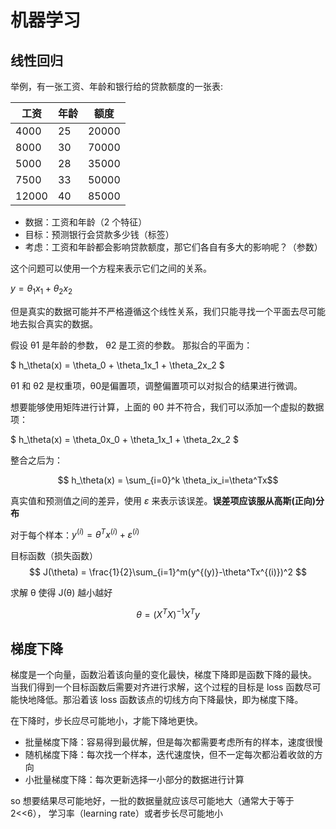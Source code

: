 # 机器学习

## 线性回归

举例，有一张工资、年龄和银行给的贷款额度的一张表:

| 工资 | 年龄 | 额度 |
| --------------- | --------------- | --------------- |
| 4000 | 25 | 20000 |
| 8000 | 30 | 70000 |
| 5000 | 28 | 35000 |
| 7500 | 33 | 50000 |
| 12000 | 40 | 85000 |

- 数据：工资和年龄（2 个特征）
- 目标：预测银行会贷款多少钱（标签）
- 考虑：工资和年龄都会影响贷款额度，那它们各自有多大的影响呢？（参数）

这个问题可以使用一个方程来表示它们之间的关系。

$y = \theta_1x_1 + \theta_2x_2$

但是真实的数据可能并不严格遵循这个线性关系，我们只能寻找一个平面去尽可能地去拟合真实的数据。

假设 θ1 是年龄的参数， θ2 是工资的参数。
那拟合的平面为：

$ h_\theta(x) = \theta_0 + \theta_1x_1 + \theta_2x_2 $

θ1 和 θ2 是权重项，θ0是偏置项，调整偏置项可以对拟合的结果进行微调。

想要能够使用矩阵进行计算，上面的 θ0 并不符合，我们可以添加一个虚拟的数据项：

$ h_\theta(x) = \theta_0x_0 + \theta_1x_1 + \theta_2x_2 $

整合之后为：

$$ h_\theta(x) = \sum_{i=0}^k \theta_ix_i=\theta^Tx$$

真实值和预测值之间的差异，使用 $\varepsilon$ 来表示该误差。**误差项应该服从高斯(正向)分布**

对于每个样本：$y^{(i)} = \theta^Tx^{(i)} + \varepsilon^{(i)}$

目标函数（损失函数）
$$
    J(\theta) = \frac{1}{2}\sum_{i=1}^m(y^{(y)}-\theta^Tx^{(i)})^2
$$

求解 θ 使得 J(θ) 越小越好

$$
    \theta = (X^TX)^{-1}X^Ty
$$

## 梯度下降

梯度是一个向量，函数沿着该向量的变化最快，梯度下降即是函数下降的最快。
当我们得到一个目标函数后需要对齐进行求解，这个过程的目标是 loss 函数尽可能快地降低。那沿着该 loss 函数该点的切线方向下降最快，即为梯度下降。

在下降时，步长应尽可能地小，才能下降地更快。

- 批量梯度下降：容易得到最优解，但是每次都需要考虑所有的样本，速度很慢
- 随机梯度下降：每次找一个样本，迭代速度快，但不一定每次都沿着收敛的方向
- 小批量梯度下降：每次更新选择一小部分的数据进行计算

so 想要结果尽可能地好，一批的数据量就应该尽可能地大（通常大于等于 2<<6）， 学习率（learning rate）或者步长尽可能地小
